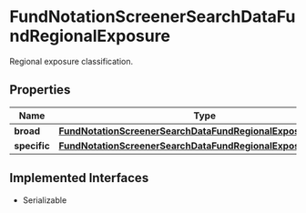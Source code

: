

# FundNotationScreenerSearchDataFundRegionalExposure

Regional exposure classification.

## Properties

Name | Type | Description | Notes
------------ | ------------- | ------------- | -------------
**broad** | [**FundNotationScreenerSearchDataFundRegionalExposureBroad**](FundNotationScreenerSearchDataFundRegionalExposureBroad.md) |  |  [optional]
**specific** | [**FundNotationScreenerSearchDataFundRegionalExposureSpecific**](FundNotationScreenerSearchDataFundRegionalExposureSpecific.md) |  |  [optional]


## Implemented Interfaces

* Serializable


